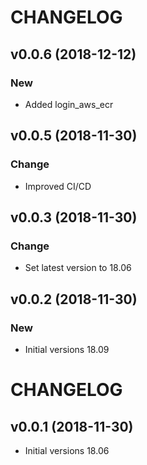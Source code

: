 # CHANGELOG

## v0.0.6 (2018-12-12)

### New

- Added login_aws_ecr

## v0.0.5 (2018-11-30)

### Change

- Improved CI/CD

## v0.0.3 (2018-11-30)

### Change

- Set latest version to 18.06

## v0.0.2 (2018-11-30)

### New

- Initial versions 18.09

# CHANGELOG

## v0.0.1 (2018-11-30)

- Initial versions 18.06

